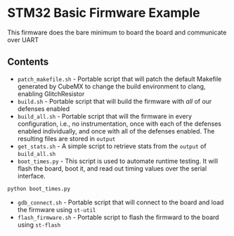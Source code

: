 # STM32 Basic Firmware Example
This firmware does the bare minimum to board the board and communicate over UART

## Contents
* `patch_makefile.sh` - Portable script that will patch the default Makefile generated by CubeMX to change the build environment to clang, enabling GlitchResistor
* `build.sh` - Portable script that will build the firmware with _all_ of our defenses enabled
* `build_all.sh` - Portable script that will the firmware in every configuration, i.e., no instrumentation, once with each of the defenses enabled individually, and once with all of the defenses enabled.  The resulting files are stored in `output`
* `get_stats.sh` - A simple script to retrieve stats from the `output` of `build_all.sh`
* `boot_times.py` - This script is used to automate runtime testing.  It will flash the board, boot it, and read out timing values over the serial interface.
```bash
python boot_times.py
```
* `gdb_connect.sh` - Portable script that will connect to the board and load the firmware using `st-util`
* `flash_firmware.sh` - Portable script to flash the firmward to the board using `st-flash`

